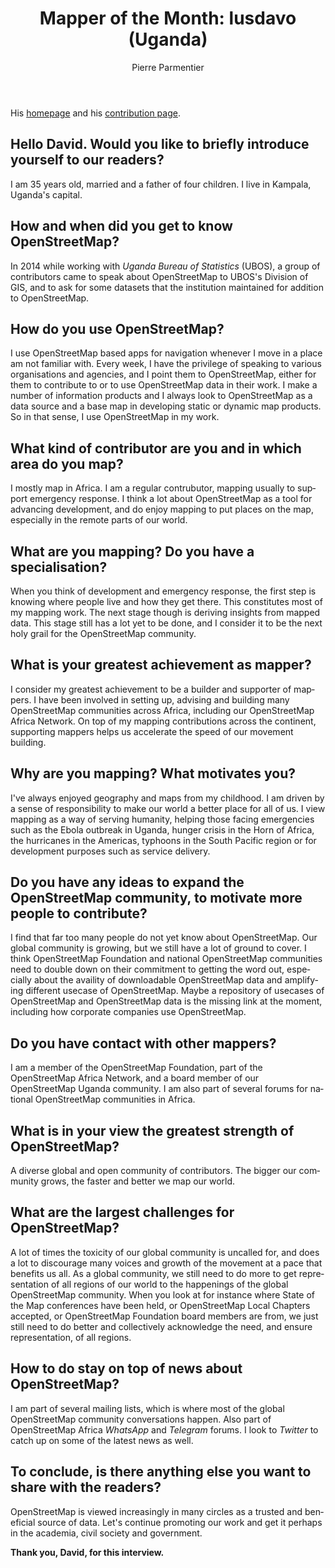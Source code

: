﻿---
title: "Mapper of the Month: lusdavo (Uganda)"
featured: 
layout: post
category: motm
author: Pierre Parmentier
lang: en
---

His [homepage](https://www.openstreetmap.org/user/lusdavo) and his [contribution page](http://hdyc.neis-one.org/?lusdavo).

## Hello David. Would you like to briefly introduce yourself to our readers?
I am 35 years old, married and a father of four children. I live in Kampala, Uganda's capital.

## How and when did you get to know OpenStreetMap?
In 2014 while working with *Uganda Bureau of Statistics* (UBOS), a group of contributors came to speak about OpenStreetMap to UBOS's Division of GIS, and to ask for some datasets that the institution maintained for addition to OpenStreetMap.

## How do you use OpenStreetMap?
I use OpenStreetMap based apps for navigation whenever I move in a place am not familiar with. Every week, I have the privilege of speaking to various organisations and agencies, and I point them to OpenStreetMap, either for them to contribute to or to use OpenStreetMap data in their work. I make a number of information products and I always look to OpenStreetMap as a data source and a base map in developing static or dynamic map products. So in that sense, I use OpenStreetMap in my work.

## What kind of contributor are you and in which area do you map?
I mostly map in Africa. I am a regular contrubutor, mapping usually to support emergency response. I think a lot about OpenStreetMap as a tool for advancing development, and do enjoy mapping to put places on the map, especially in the remote parts of our world.

## What are you mapping? Do you have a specialisation?
When you think of development and emergency response, the first step is knowing where people live and how they get there. This constitutes most of my mapping work. The next stage though is deriving insights from mapped data. This stage still has a lot yet to be done, and I consider it to be the next holy grail for the OpenStreetMap community.

## What is your greatest achievement as mapper?
I consider my greatest achievement to be a builder and supporter of mappers. I have been involved in setting up, advising and building many OpenStreetMap communities across Africa, including our OpenStreetMap Africa Network. On top of my mapping contributions across the continent, supporting mappers helps us accelerate the speed of our movement building.

## Why are you mapping? What motivates you?
I've always enjoyed geography and maps from my childhood. I am driven by a sense of responsibility to make our world a better place for all of us. I view mapping as a way of serving humanity, helping those facing emergencies such as the Ebola outbreak in Uganda, hunger crisis in the Horn of Africa, the hurricanes in the Americas, typhoons in the South Pacific region or for development purposes such as service delivery.

## Do you have any ideas to expand the OpenStreetMap community, to motivate more people to contribute?
I find that far too many people do not yet know about OpenStreetMap. Our global community is growing, but we still have a lot of ground to cover. I think OpenStreetMap Foundation and national OpenStreetMap communities need to double down on their commitment to getting the word out, especially about the availity of downloadable OpenStreetMap data and amplifying different usecase of OpenStreetMap. Maybe a repository of usecases of OpenStreetMap and OpenStreetMap data is the missing link at the moment, including how corporate companies use OpenStreetMap.

## Do you have contact with other mappers?
I am a member of the OpenStreetMap Foundation, part of the OpenStreetMap Africa Network, and a board member of our OpenStreetMap Uganda community. I am also part of several forums for national OpenStreetMap communities in Africa. 

## What is in your view the greatest strength of OpenStreetMap?
A diverse global and open community of contributors. The bigger our community grows, the faster and better we map our world.

## What are the largest challenges for OpenStreetMap?
A lot of times the toxicity of our global community is uncalled for, and does a lot to discourage many voices and growth of the movement at a pace that benefits us all. As a global community, we still need to do more to get representation of all regions of our world to the happenings of the global OpenStreetMap community. When you look at for instance where State of the Map conferences have been held, or OpenStreetMap Local Chapters accepted, or OpenStreetMap Foundation board members are from, we just still need to do better and collectively acknowledge the need, and ensure representation, of all regions.

## How to do stay on top of news about OpenStreetMap?
I am part of several mailing lists, which is where most of the global OpenStreetMap community conversations happen. Also part of OpenStreetMap Africa *WhatsApp* and *Telegram* forums. I look to *Twitter* to catch up on some of the latest news as well.

## To conclude, is there anything else you want to share with the readers?
OpenStreetMap is viewed increasingly in many circles as a trusted and beneficial source of data. Let's continue promoting our work and get it perhaps in the academia, civil society and government.
 
**Thank you, David, for this interview.**